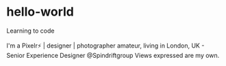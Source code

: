 # hello-world
<div>
Learning to code<br></br>
I'm a Pixelr⚡️️ | designer | photographer amateur, living in London, UK - Senior Experience Designer @Spindriftgroup Views expressed are my own.
</div>
